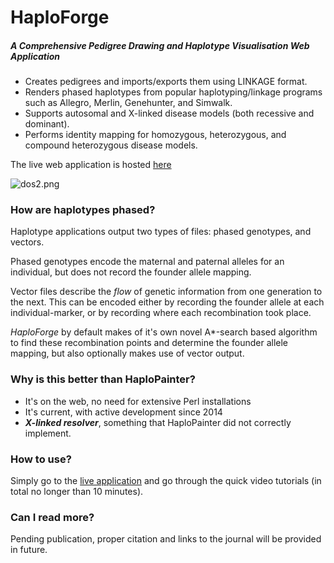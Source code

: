 # HaploForge #
##### A Comprehensive Pedigree Drawing and Haplotype Visualisation Web Application #####

 * Creates pedigrees and imports/exports them using LINKAGE format.
 * Renders phased haplotypes from popular haplotyping/linkage programs such as Allegro, Merlin, Genehunter, and Simwalk.
 * Supports autosomal and X-linked disease models (both recessive and dominant).
 * Performs identity mapping for homozygous, heterozygous, and compound heterozygous disease models.

The live web application is hosted [here](https://mtekman.bitbucket.io/haploforge/)

![dos2.png](https://bitbucket.org/repo/Baopen/images/2870117814-dos2.png)


### How are haplotypes phased? ###

Haplotype applications output two types of files: phased genotypes, and vectors.

Phased genotypes encode the maternal and paternal alleles for an individual, but does not record the founder allele mapping.

Vector files describe the *flow* of genetic information from one generation to the next. This can be encoded either by recording the founder allele at each individual-marker, or by recording where each recombination took place. 

*HaploForge* by default makes of it's own novel A*-search based algorithm to find these recombination points and determine the founder allele mapping, but also optionally makes use of vector output.


### Why is this better than HaploPainter? ###

* It's on the web, no need for extensive Perl installations
* It's current, with active development since 2014
* ***X-linked resolver***, something that HaploPainter did not correctly implement.


### How to use? ###

Simply go to the [live application](https://mtekman.bitbucket.io/haploforge/) and go through the quick video tutorials (in total no longer than 10 minutes).

### Can I read more? ###

Pending publication, proper citation and links to the journal will be provided in future.